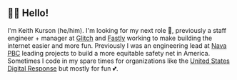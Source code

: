 ## 👋🏼 Hello!

I'm Keith Kurson (he/him). I'm looking for my next role 👀, previously a staff engineer + manager at [Glitch](https://glitch.com) and [Fastly](https://fastly.com) working to make building the internet easier and more fun. Previously I was an engineering lead at [Nava PBC](https://navapbc.com) leading projects to build a more equitable safety net in America. Sometimes I code in my spare times for organizations like the [United States Digital Response](https://github.com/usdigitalresponse/neighbor-express) but mostly for fun 💕.
